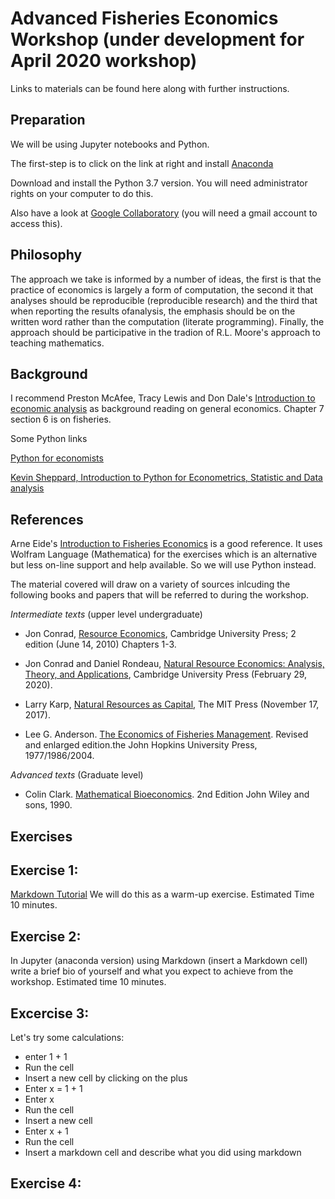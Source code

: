  # Advanced Fisheries Economics Workshop (under development for April 2020 workshop)

Links to materials can be found here along with further instructions.

## Preparation

We will be using Jupyter notebooks and Python. 

The first-step is to click on the link at right and install [Anaconda](https://www.anaconda.com/distribution/)

Download and install the Python 3.7 version. You will need administrator rights on your computer to do this.

Also have a look at [Google Collaboratory](https://colab.research.google.com/) (you will need a gmail account to access this).

## Philosophy

The approach we take is informed by a number of ideas, the first is that the practice of economics is largely a form of computation, the second it that analyses should be reproducible (reproducible research) and the third that when reporting the results ofanalysis, the emphasis should be on the written word rather than the computation (literate programming). Finally, the approach should be participative in the tradion of R.L. Moore's approach to teaching mathematics.

## Background

I recommend Preston McAfee, Tracy Lewis and Don Dale's [Introduction to economic analysis](https://www.kellogg.northwestern.edu/faculty/dale/ieav21.) as background reading on general economics. Chapter 7 section 6 is on fisheries.

Some Python links

[Python for economists](https://scholar.harvard.edu/files/ambell/files/python_for_economists.pdf)

[Kevin Sheppard, Introduction to Python for Econometrics, Statistic and Data analysis](https://www.kevinsheppard.com/files/teaching/python/notes/python_introduction_2019.pdf)

## References 

Arne Eide's [Introduction to Fisheries Economics](https://figshare.com/articles/Introduction_to_Fisheries_Economics/3784821#)
is a good reference. It uses Wolfram Language (Mathematica) for the exercises which is an alternative but less on-line support and help available. So we will use Python instead.

The material covered will draw on a variety of sources inlcuding the following books and papers that will be referred to during the workshop.

*Intermediate texts* (upper level undergraduate)

- Jon Conrad, [Resource Economics](https://www.amazon.com/Resource-Economics-Jon-M-Conrad-ebook/dp/B00FF76RAK/), Cambridge University Press; 2 edition (June 14, 2010) Chapters 1-3.

- Jon Conrad and Daniel Rondeau, [Natural Resource Economics: Analysis, Theory, and Applications](https://www.amazon.com/Natural-Resource-Economics-Analysis-Applications-ebook/dp/B083M1L7SM/), Cambridge University Press 
(February 29, 2020). 

- Larry Karp, [Natural Resources as Capital](https://www.amazon.com/Natural-Resources-Capital-MIT-Press-ebook/dp/B077SVV5M8/), The MIT Press (November 17, 2017).

- Lee G. Anderson. [The Economics of Fisheries Management](https://www.amazon.com/Economics-Fisheries-Management-Lee-Anderson/dp/1930665989/). Revised and enlarged edition.the John Hopkins University Press, 1977/1986/2004.

*Advanced texts* (Graduate level)

- Colin Clark. [Mathematical Bioeconomics](https://www.amazon.com/Mathematical-Bioeconomics-Management-Renewable-Resources/dp/0471508837/). 2nd Edition John Wiley and sons, 1990.

## Exercises

Exercise 1:
----------

[Markdown Tutorial](https://commonmark.org/help/tutorial/) We will do this as a warm-up exercise. Estimated Time 10 minutes.

Exercise 2:
----------

In Jupyter (anaconda version) using Markdown (insert a Markdown cell) write a brief bio of yourself and what you expect to achieve from the workshop. Estimated time 10 minutes.

Excercise 3:
-----------

Let's try some calculations:

- enter 1 + 1
- Run the cell
- Insert a new cell by clicking on the plus
- Enter  x = 1 + 1
- Enter x 
- Run the cell
- Insert a new cell
- Enter x + 1
- Run the cell
- Insert a markdown cell and describe what you did using markdown

Exercise 4:
----------


























